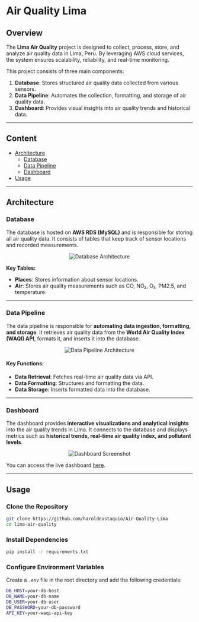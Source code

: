 # Air Quality Lima

## Overview

The **Lima Air Quality** project is designed to collect, process, store, and analyze air quality data in Lima, Peru. By leveraging AWS cloud services, the system ensures scalability, reliability, and real-time monitoring. 

This project consists of three main components:
1. **Database**: Stores structured air quality data collected from various sensors.
2. **Data Pipeline**: Automates the collection, formatting, and storage of air quality data.
3. **Dashboard**: Provides visual insights into air quality trends and historical data.

---

## Content

- [Architecture](#architecture)
  - [Database](#database)
  - [Data Pipeline](#data-pipeline)
  - [Dashboard](#dashboard)
- [Usage](#usage)

---

## Architecture

### Database

The database is hosted on **AWS RDS (MySQL)** and is responsible for storing all air quality data. It consists of tables that keep track of sensor locations and recorded measurements.

<p align="center">
    <img src="https://github.com/user-attachments/assets/60f19eb5-52f6-48df-bb7c-4b623837d43b" alt="Database Architecture">
</p>

**Key Tables:**
- **Places**: Stores information about sensor locations.
- **Air**: Stores air quality measurements such as CO, NO₂, O₃, PM2.5, and temperature.

---

### Data Pipeline

The data pipeline is responsible for **automating data ingestion, formatting, and storage**. It retrieves air quality data from the **World Air Quality Index (WAQI) API**, formats it, and inserts it into the database.

<p align="center">
    <img src="https://github.com/user-attachments/assets/acb4aead-e449-4caf-a516-a0b3c774f111" alt="Data Pipeline Architecture">
</p>

#### Key Functions:
- **Data Retrieval**: Fetches real-time air quality data via API.
- **Data Formatting**: Structures and formatting the data.
- **Data Storage**: Inserts formatted data into the database.

---

### Dashboard

The dashboard provides **interactive visualizations and analytical insights** into the air quality trends in Lima. It connects to the database and displays metrics such as **historical trends, real-time air quality index, and pollutant levels**.

<p align="center">
    <img src="https://github.com/user-attachments/assets/3d2f1b2e-8f4e-4b8e-9b6e-3b2f1b2e8f4e" alt="Dashboard Screenshot">
</p>

You can access the live dashboard [here](https://your-dashboard-link.com).

---

## Usage

### Clone the Repository
```bash
git clone https://github.com/haroldeustaquio/Air-Quality-Lima
cd lima-air-quality
```

### Install Dependencies

```bash
pip install -r requirements.txt
```

### Configure Environment Variables

Create a ``.env`` file in the root directory and add the following credentials:

```bash
DB_HOST=your-db-host
DB_NAME=your-db-name
DB_USER=your-db-user
DB_PASSWORD=your-db-password
API_KEY=your-waqi-api-key
```

